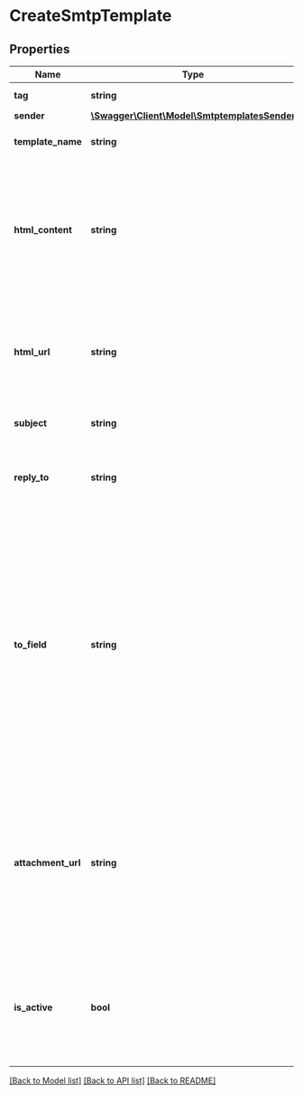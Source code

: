 # CreateSmtpTemplate

## Properties
Name | Type | Description | Notes
------------ | ------------- | ------------- | -------------
**tag** | **string** | Tag of the template | [optional] 
**sender** | [**\Swagger\Client\Model\SmtptemplatesSender**](SmtptemplatesSender.md) |  | [optional] 
**template_name** | **string** | Name of the template | 
**html_content** | **string** | Body of the message (HTML version). The field must have more than 10 characters. REQUIRED if htmlUrl is empty | [optional] 
**html_url** | **string** | Url which contents the body of the email message. REQUIRED if htmlContent is empty | [optional] 
**subject** | **string** | Subject of the template | 
**reply_to** | **string** | Email on which campaign recipients will be able to reply to | [optional] 
**to_field** | **string** | This is to personalize the «To» Field. If you want to include the first name and last name of your recipient, add [FNAME] [LNAME]. To use the contact attributes here, these must already exist in SendinBlue account | [optional] 
**attachment_url** | **string** | Absolute url of the attachment (no local file). Extensions allowed xlsx, xls, ods, docx, docm, doc, csv, pdf, txt, gif, jpg, jpeg, png, tif, tiff and rtf | [optional] 
**is_active** | **bool** | Status of template. isActive &#x3D; true means template is active and isActive &#x3D; false means template is inactive | [optional] 

[[Back to Model list]](../README.md#documentation-for-models) [[Back to API list]](../README.md#documentation-for-api-endpoints) [[Back to README]](../README.md)


